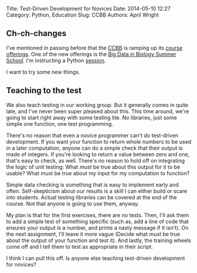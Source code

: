 Title: Test-Driven Development for Novices
Date: 2014-05-10 12:27
Category: Python, Education
Slug: CCBB
Authors: April Wright



## Ch-ch-changes

I've mentioned in passing before that the [CCBB](http://ccbb.biosci.utexas.edu/) is ramping up its [course offerings](http://ccbb.biosci.utexas.edu/training.html). One of the new offerings is the [Big Data in Biology Summer School](http://ccbb.biosci.utexas.edu/summerschool.html). I'm instructing a Python [session](http://ccbb.biosci.utexas.edu/summerschool.html#Python).

I want to try some new things.

## Teaching to the test

We also teach testing in our working group. But it generally comes in quite late, and I've never been super pleased about this. This time around, we're going to start right away with some testing lite. No libraries, just some simple one function, one test programming. 

There's no reason that even a novice programmer can't do test-driven development. If you want your function to return whole numbers to be used in a later computation, anyone can do a simple check that their output is made of integers. If you're looking to return a value between zero and one, that's easy to check, as well. There's no reason to hold off on integrating the logic of unit testing: What _must_ be true about this output for it to be usable? What must be true about my input for my computation to function?

Simple data checking is something that is easy to implement early and often. Self-skepticism about our results is a skill I can either build or scare into students. Actual testing libraries can be covered at the end of the course. Not that anyone is going to use them, anyway.

My plan is that for the first exercises, there are no tests. Then, I'll ask them to add a simple test of something specific (such as, add a line of code that ensures your output is a number, and prints a nasty message if it isn't). On the next assignment, I'll leave it more vague (Decide what must be true about the output of your function and test it). And lastly, the training wheels come off and I tell them to test as appropriate in their script. 

I think I can pull this off. Is anyone else teaching test-driven development for novices?
